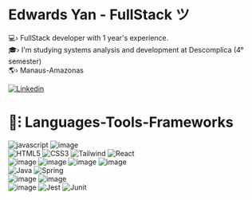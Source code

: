 <h1 >Edwards Yan - FullStack  ツ </h1>
💻› FullStack developer with 1 year's experience. <br>
🎓› I'm studying systems analysis and development at Descomplica (4° semester) <br>
🌎› Manaus-Amazonas<br>

[![Linkedin](https://img.shields.io/badge/LinkedIn-6824a1?style=for-the-badge&logo=linkedin&logoColor=white)](https://www.linkedin.com/in/yan-edwards-03924a23b/) 

<h1 >🧰⁝ Languages-Tools-Frameworks<br></h1>

![javascript](https://img.shields.io/badge/JavaScript-6824a1?style=for-the-badge&logo=javascript&logoColor=white)
![image](https://img.shields.io/badge/TypeScript-4A1A73?style=for-the-badge&logo=typescript&logoColor=white)<br>
![HTML5](https://img.shields.io/badge/html5-6824a1?style=for-the-badge&logo=html5&logoColor=white)
![CSS3](https://img.shields.io/badge/css-4A1A73?style=for-the-badge&logo=css3&logoColor=white)
![Tailwind](https://img.shields.io/badge/Tailwind-6824a1?style=for-the-badge&logo=tailwind-css&logoColor=white)
![React](https://img.shields.io/badge/React-4A1A73?style=for-the-badge&logo=react&logoColor=white)<br>
 ![image](https://img.shields.io/badge/Node%20js-6824a1?style=for-the-badge&logo=nodedotjs&logoColor=white)
![image](https://img.shields.io/badge/Express%20js-4A1A73?style=for-the-badge&logo=express&logoColor=white)
![image](https://img.shields.io/badge/nestjs-6824a1?style=for-the-badge&logo=nestjs&logoColor=white)
![image](https://img.shields.io/badge/fastify-4A1A73?style=for-the-badge&logo=fastify&logoColor=white) <br>
![Java](https://img.shields.io/badge/java-6824a1?style=for-the-badge&logo=openjdk&logoColor=white)
![Spring](https://img.shields.io/badge/spring-4A1A73?style=for-the-badge&logo=spring&logoColor=white)<br>
![image](https://img.shields.io/badge/PostgreSQL-6824a1?style=for-the-badge&logo=postgresql&logoColor=white) 
![image](https://img.shields.io/badge/Prisma-4A1A73?style=for-the-badge&logo=Prisma&logoColor=white)<br>
![image](https://img.shields.io/badge/Vite-6824a1?style=for-the-badge&logo=vite&logoColor=white)
![Jest](https://img.shields.io/badge/-jest-4A1A73?style=for-the-badge&logo=jest&logoColor=white)
![Junit](https://img.shields.io/badge/Junit5-6824a1?style=for-the-badge&logo=junit5&logoColor=white)
<br>



